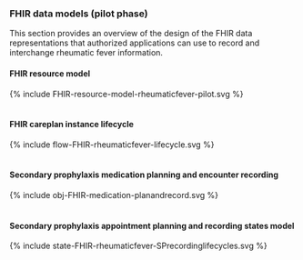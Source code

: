 ### FHIR data models (pilot phase)

This section provides an overview of the design of the FHIR data representations that authorized applications can use to record and interchange rheumatic fever information.

#### FHIR resource model

<div width="100%">
<!-- Generated from `input/images-source/FHIR-resource-model-rheumaticfever-pilot.plantuml` -->
{% include FHIR-resource-model-rheumaticfever-pilot.svg %}
</div>
<br clear="all">

#### FHIR careplan instance lifecycle

<div width="90%">
<!-- Generated from `input/images-source/flow-FHIR-rheumaticfever-lifecycle.plantuml` -->
{% include flow-FHIR-rheumaticfever-lifecycle.svg %}
</div>
<br clear="all">

#### Secondary prophylaxis medication planning and encounter recording

<div width="100%">
<!-- Generated from `input/images-source/obj-FHIR-medication-planandrecord.plantuml` -->
{% include obj-FHIR-medication-planandrecord.svg %}
</div>
<br clear="all">

#### Secondary prophylaxis appointment planning and recording states model

<div width="70%">
<!-- Generated from `input/images-source/state-FHIR-rheumaticfever-SPrecordinglifecycles.plantuml` -->
{% include state-FHIR-rheumaticfever-SPrecordinglifecycles.svg %}
</div>
<br clear="all">
